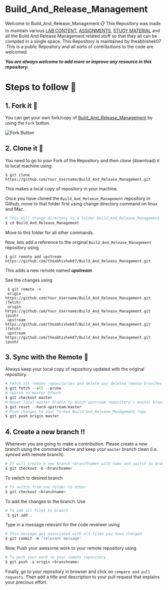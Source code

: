 # Build_And_Release_Management
Welcome to Build_And_Release_Management 📋 This Repository was made to maintain various [LAB CONTENT](https://github.com/theabhishek07/Build_And_Release_Management/tree/master/LAB_WORK), [ASSIGNMENTS](https://github.com/theabhishek07/Build_And_Release_Management/tree/master/ASSIGNMENTS), [STUDY MATERIAL](https://github.com/theabhishek07/Build_And_Release_Management/tree/master/STUDY_MATERIAL) and all the Build And Release Management related stuff so that they all can be compiled in a single space. This Repository is maintained by theabhishek07 .This is a public Repository and all sorts of contributions to the code are welcomed.

**_You are always welcome to add more or improve any resource in this repository._**

# Steps to follow 📜

## 1. Fork it 🍴
You can get your own fork/copy of [Build_And_Release_Management](https://github.com/theabhishek07/Build_And_Release_Management) by using the `Fork` button.

![Fork Button](https://github-images.s3.amazonaws.com/help/bootcamp/Bootcamp-Fork.png)

## 2. Clone it 👥
You need to go to your Fork of the Repository and then clone (download) it to local machine using

`$ git clone https://github.com/Your_Username/Build_And_Release_Management.git`

This makes a local copy of repository in your machine.

Once you have cloned the `Build_And_Release_Management` repository in Github, move to that folder first using change directory command on linux and Mac.
```python
# This will change directory to a folder Build_And_Release_Management                                                                   
$ cd Build_And_Release_Management
```
Move to this folder for all other commands.

Now, lets add a reference to the original `Build_And_Release_Management` repository using

`$ git remote add upstream https://github.com/theabhishek07/Build_And_Release_Management.git` 

 This adds a new remote named **_upstream_**.

See the changes using
```pyhton
 $ git remote -v
 origin https://github.com/Your_Username/Build_And_Release_Management.git (fetch)                                                      
 origin https://github.com/Your_Username/Build_And_Release_Management.git (push)                                                        
 upstream https://github.com/theabhishek07/Build_And_Release_Management.git (fetch)                                                     
 upstream https://github.com/theabhishek07/Build_And_Release_Management.git (push)
 ```

## 3. Sync with the Remote 🔄
Always keep your local copy of repository updated with the original repository.
```python
# Fetch all remote repositories and delete any deleted remote branches
$ git fetch --all --prune
# Switch to master branch
$ git checkout master
# Reset local master branch to match upstream repository's master branch
$ git reset --hard upstream/master
# Push changes to your forked Build_And_Release_Management repo
$ git push origin master
```

## 4. Create a new branch ‼️
Whenever you are going to make a contribution. Please create a new branch using the command below and keep your `master` branch clean (i.e. synced with remote branch).
```python
# It will create a new branch <branchname> with name and switch to branch <branchname>
$ git checkout -b <branchname>
```
 
 To switch to desired branch
```python
# To switch from one folder to other
$ git checkout <branchname>
```

To add the changes to the branch. Use
```python
# To add all files to branch
`$ git add .
```
Type in a message relevant for the code reveiwer using 
```python
# This message get associated with all files you have changed
$ git commit -m "relevant message"
```

Now, Push your awesome work to your remote repository using
```python
# To push your work to your remote repository
$ git push -u origin <branchname>
```

Finally, go to your repository in browser and click on `compare and pull requests`. Then add a title and description to your pull request that explains your precious effort.
